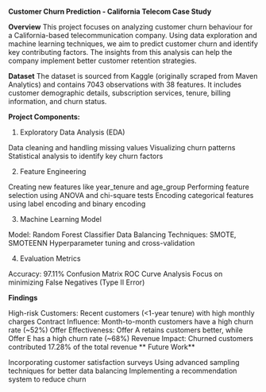 **Customer Churn Prediction - California Telecom Case Study**

**Overview**
This project focuses on analyzing customer churn behaviour for a California-based telecommunication company. Using data exploration and machine learning techniques, we aim to predict customer churn and identify key contributing factors. The insights from this analysis can help the company implement better customer retention strategies.

**Dataset**
The dataset is sourced from Kaggle (originally scraped from Maven Analytics) and contains 7043 observations with 38 features. It includes customer demographic details, subscription services, tenure, billing information, and churn status.

**Project Components:**

1. Exploratory Data Analysis (EDA)

Data cleaning and handling missing values
Visualizing churn patterns
Statistical analysis to identify key churn factors

2. Feature Engineering

Creating new features like year_tenure and age_group
Performing feature selection using ANOVA and chi-square tests
Encoding categorical features using label encoding and binary encoding

3. Machine Learning Model

Model: Random Forest Classifier
Data Balancing Techniques: SMOTE, SMOTEENN
Hyperparameter tuning and cross-validation

4. Evaluation Metrics

Accuracy: 97.11%
Confusion Matrix
ROC Curve Analysis
Focus on minimizing False Negatives (Type II Error)

**Findings**

High-risk Customers: Recent customers (<1-year tenure) with high monthly charges
Contract Influence: Month-to-month customers have a high churn rate (~52%)
Offer Effectiveness: Offer A retains customers better, while Offer E has a high churn rate (~68%)
Revenue Impact: Churned customers contributed 17.28% of the total revenue
**
Future Work**

Incorporating customer satisfaction surveys
Using advanced sampling techniques for better data balancing
Implementing a recommendation system to reduce churn
